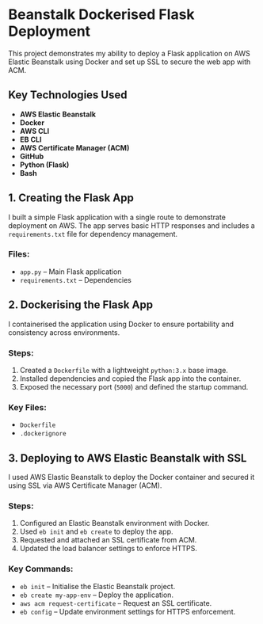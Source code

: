 # Beanstalk Dockerised Flask Deployment

This project demonstrates my ability to deploy a Flask application on AWS Elastic Beanstalk using Docker and set up SSL to secure the web app with ACM.

## Key Technologies Used

- **AWS Elastic Beanstalk**
- **Docker**
- **AWS CLI**
- **EB CLI**
- **AWS Certificate Manager (ACM)**
- **GitHub**
- **Python (Flask)**
- **Bash**

## 1. Creating the Flask App

I built a simple Flask application with a single route to demonstrate deployment on AWS. The app serves basic HTTP responses and includes a `requirements.txt` file for dependency management.

### Files:
- `app.py` – Main Flask application
- `requirements.txt` – Dependencies

## 2. Dockerising the Flask App
I containerised the application using Docker to ensure portability and consistency across environments.

### Steps:
1. Created a `Dockerfile` with a lightweight `python:3.x` base image.
2. Installed dependencies and copied the Flask app into the container.
3. Exposed the necessary port (`5000`) and defined the startup command.

### Key Files:
- `Dockerfile`
- `.dockerignore`

## 3. Deploying to AWS Elastic Beanstalk with SSL
I used AWS Elastic Beanstalk to deploy the Docker container and secured it using SSL via AWS Certificate Manager (ACM).

### Steps:
1. Configured an Elastic Beanstalk environment with Docker.
2. Used `eb init` and `eb create` to deploy the app.
3. Requested and attached an SSL certificate from ACM.
4. Updated the load balancer settings to enforce HTTPS.

### Key Commands:
- `eb init` – Initialise the Elastic Beanstalk project.
- `eb create my-app-env` – Deploy the application.
- `aws acm request-certificate` – Request an SSL certificate.
- `eb config` – Update environment settings for HTTPS enforcement.

